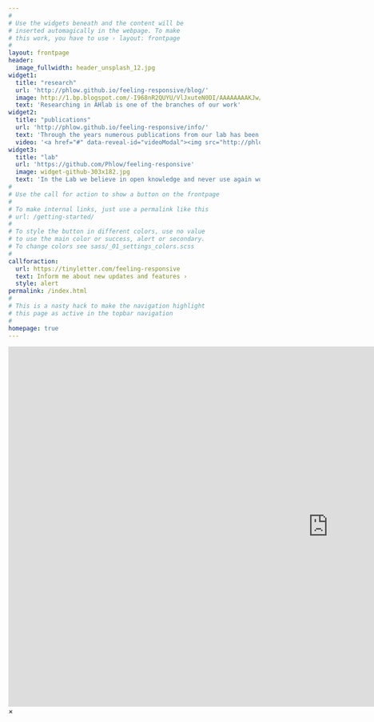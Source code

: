 ```yaml
---
#
# Use the widgets beneath and the content will be
# inserted automagically in the webpage. To make
# this work, you have to use › layout: frontpage
#
layout: frontpage
header:
  image_fullwidth: header_unsplash_12.jpg
widget1:
  title: "research"
  url: 'http://phlow.github.io/feeling-responsive/blog/'
  image: http://1.bp.blogspot.com/-I968nR2QUYU/VlJxuteN0DI/AAAAAAAAKJw/Rqfx_HPAVj0/s1600/bubble.png
  text: 'Researching in AHlab is one of the branches of our work'
widget2:
  title: "publications"
  url: 'http://phlow.github.io/feeling-responsive/info/'
  text: 'Through the years numerous publications from our lab has been published by the most renamed world editors'
  video: '<a href="#" data-reveal-id="videoModal"><img src="http://phlow.github.io/feeling-responsive/images/start-video-feeling-responsive-302x182.jpg" width="302" height="182" alt=""/></a>'
widget3:
  title: "lab"
  url: 'https://github.com/Phlow/feeling-responsive'
  image: widget-github-303x182.jpg
  text: 'In the Lab we believe in open knowledge and never use again wordpress'
#
# Use the call for action to show a button on the frontpage
#
# To make internal links, just use a permalink like this
# url: /getting-started/
#
# To style the button in different colors, use no value
# to use the main color or success, alert or secondary.
# To change colors see sass/_01_settings_colors.scss
#
callforaction:
  url: https://tinyletter.com/feeling-responsive
  text: Inform me about new updates and features ›
  style: alert
permalink: /index.html
#
# This is a nasty hack to make the navigation highlight
# this page as active in the topbar navigation
#
homepage: true
---
```


<div id="videoModal" class="reveal-modal large" data-reveal="">
  <div class="flex-video widescreen vimeo" style="display: block;">
    <iframe width="1280" height="720" src="https://www.youtube.com/embed/3b5zCFSmVvU" frameborder="0" allowfullscreen></iframe>
  </div>
  <a class="close-reveal-modal">&#215;</a>
</div>
